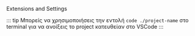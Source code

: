Extensions and Settings


::: tip
Μπορείς να χρησιμοποιήσεις την εντολή `code ./project-name` στο terminal για να ανοίξεις το project κατευθείαν στο VSCode 
:::
